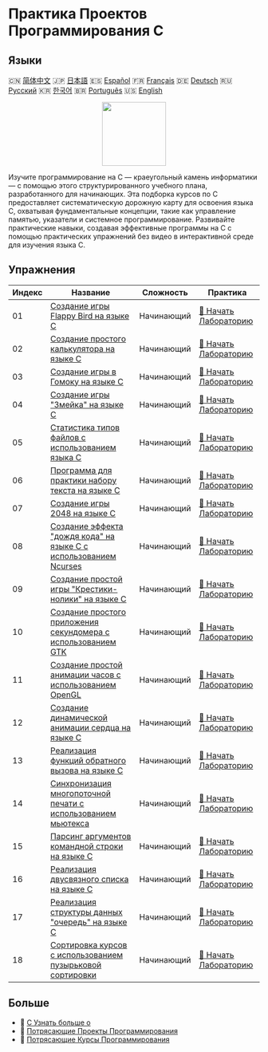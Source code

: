 # Практика Проектов Программирования C

## Языки

🇨🇳 [简体中文](README_zh.md) 🇯🇵 [日本語](README_ja.md) 🇪🇸 [Español](README_es.md) 🇫🇷 [Français](README_fr.md) 🇩🇪 [Deutsch](README_de.md) 🇷🇺 [Русский](README_ru.md) 🇰🇷 [한국어](README_ko.md) 🇧🇷 [Português](README_pt.md) 🇺🇸 [English](README.md) 

<div align="center">
<img width="128px" src="https://file.labex.io/path/GAbMWgBPUOxV.png">
</div>

Изучите программирование на C — краеугольный камень информатики — с помощью этого структурированного учебного плана, разработанного для начинающих. Эта подборка курсов по C предоставляет систематическую дорожную карту для освоения языка C, охватывая фундаментальные концепции, такие как управление памятью, указатели и системное программирование. Развивайте практические навыки, создавая эффективные программы на C с помощью практических упражнений без видео в интерактивной среде для изучения языка C.

## Упражнения

|   Индекс | Название                                                                                                                                               | Сложность   | Практика                                                                                                             |
|----------|--------------------------------------------------------------------------------------------------------------------------------------------------------|-------------|----------------------------------------------------------------------------------------------------------------------|
|       01 | [Создание игры Flappy Bird на языке C](https://labex.io/ru/courses/project-building-flappy-bird-using-c)                                               | Начинающий  | [🚀 Начать Лабораторию](https://labex.io/ru/courses/project-building-flappy-bird-using-c)                            |
|       02 | [Создание простого калькулятора на языке C](https://labex.io/ru/courses/project-making-a-simple-calculator-using-c)                                    | Начинающий  | [🚀 Начать Лабораторию](https://labex.io/ru/courses/project-making-a-simple-calculator-using-c)                      |
|       03 | [Создание игры в Гомоку на языке C](https://labex.io/ru/courses/project-creating-a-gomoku-game-in-c)                                                   | Начинающий  | [🚀 Начать Лабораторию](https://labex.io/ru/courses/project-creating-a-gomoku-game-in-c)                             |
|       04 | [Создание игры "Змейка" на языке C](https://labex.io/ru/courses/project-creating-a-snake-game-in-c)                                                    | Начинающий  | [🚀 Начать Лабораторию](https://labex.io/ru/courses/project-creating-a-snake-game-in-c)                              |
|       05 | [Статистика типов файлов с использованием языка C](https://labex.io/ru/courses/project-file-type-statistics-using-c)                                   | Начинающий  | [🚀 Начать Лабораторию](https://labex.io/ru/courses/project-file-type-statistics-using-c)                            |
|       06 | [Программа для практики набору текста на языке C](https://labex.io/ru/courses/project-typing-practice-program-using-c)                                 | Начинающий  | [🚀 Начать Лабораторию](https://labex.io/ru/courses/project-typing-practice-program-using-c)                         |
|       07 | [Создание игры 2048 на языке C](https://labex.io/ru/courses/project-creating-a-2048-game-in-c)                                                         | Начинающий  | [🚀 Начать Лабораторию](https://labex.io/ru/courses/project-creating-a-2048-game-in-c)                               |
|       08 | [Создание эффекта "дождя кода" на языке C с использованием Ncurses](https://labex.io/ru/courses/project-creating-a-code-rain-in-c-using-ncurses)       | Начинающий  | [🚀 Начать Лабораторию](https://labex.io/ru/courses/project-creating-a-code-rain-in-c-using-ncurses)                 |
|       09 | [Создание простой игры "Крестики-нолики" на языке C](https://labex.io/ru/courses/project-creating-a-simple-tic-tac-toe-game-in-c)                      | Начинающий  | [🚀 Начать Лабораторию](https://labex.io/ru/courses/project-creating-a-simple-tic-tac-toe-game-in-c)                 |
|       10 | [Создание простого приложения секундомера с использованием GTK](https://labex.io/ru/courses/project-create-a-simple-stopwatch-app-using-gtk)           | Начинающий  | [🚀 Начать Лабораторию](https://labex.io/ru/courses/project-create-a-simple-stopwatch-app-using-gtk)                 |
|       11 | [Создание простой анимации часов с использованием OpenGL](https://labex.io/ru/courses/project-creating-a-simple-clock-animation-using-opengl-and-glut) | Начинающий  | [🚀 Начать Лабораторию](https://labex.io/ru/courses/project-creating-a-simple-clock-animation-using-opengl-and-glut) |
|       12 | [Создание динамической анимации сердца на языке C](https://labex.io/ru/courses/project-creating-a-dynamic-heart-animation-with-c)                      | Начинающий  | [🚀 Начать Лабораторию](https://labex.io/ru/courses/project-creating-a-dynamic-heart-animation-with-c)               |
|       13 | [Реализация функций обратного вызова на языке C](https://labex.io/ru/courses/project-callback-functions)                                               | Начинающий  | [🚀 Начать Лабораторию](https://labex.io/ru/courses/project-callback-functions)                                      |
|       14 | [Синхронизация многопоточной печати с использованием мьютекса](https://labex.io/ru/courses/project-chaotic-typewriter)                                 | Начинающий  | [🚀 Начать Лабораторию](https://labex.io/ru/courses/project-chaotic-typewriter)                                      |
|       15 | [Парсинг аргументов командной строки на языке C](https://labex.io/ru/courses/project-command-line-arguments)                                           | Начинающий  | [🚀 Начать Лабораторию](https://labex.io/ru/courses/project-command-line-arguments)                                  |
|       16 | [Реализация двусвязного списка на языке C](https://labex.io/ru/courses/project-doubly-linked-list)                                                     | Начинающий  | [🚀 Начать Лабораторию](https://labex.io/ru/courses/project-doubly-linked-list)                                      |
|       17 | [Реализация структуры данных "очередь" на языке C](https://labex.io/ru/courses/project-implementing-a-queue)                                           | Начинающий  | [🚀 Начать Лабораторию](https://labex.io/ru/courses/project-implementing-a-queue)                                    |
|       18 | [Сортировка курсов с использованием пузырьковой сортировки](https://labex.io/ru/courses/project-organizing-course-list)                                | Начинающий  | [🚀 Начать Лабораторию](https://labex.io/ru/courses/project-organizing-course-list)                                  |

## Больше

- 🔗 [C Узнать больше о](https://labex.io/ru/skilltrees/c)
- 🔗 [Потрясающие Проекты Программирования](https://github.com/labex-labs/awesome-programming-projects)
- 🔗 [Потрясающие Курсы Программирования](https://github.com/labex-labs/awesome-programming-courses)

